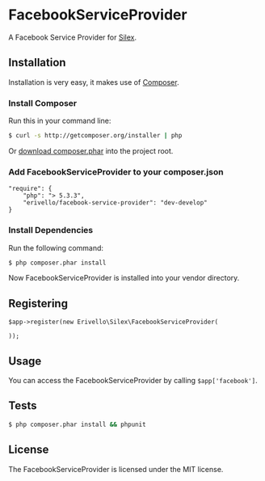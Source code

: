 FacebookServiceProvider
=======================

A Facebook Service Provider for [Silex][1].

Installation
------------

Installation is very easy, it makes use of [Composer][2].

### Install Composer

Run this in your command line:

``` bash
$ curl -s http://getcomposer.org/installer | php
```

Or [download composer.phar][3] into the project root.

### Add FacebookServiceProvider to your composer.json

    "require": {
        "php": "> 5.3.3",
        "erivello/facebook-service-provider": "dev-develop"
    }

### Install Dependencies

Run the following command:

``` bash
$ php composer.phar install
```

Now FacebookServiceProvider is installed into your vendor directory.

Registering
-----------

    $app->register(new Erivello\Silex\FacebookServiceProvider(
    
    ));


Usage
--------

You can access the FacebookServiceProvider by calling ``$app['facebook']``.


Tests
-----

``` bash
$ php composer.phar install && phpunit
```

License
-------

The FacebookServiceProvider is licensed under the MIT license.

[1]: http://silex.sensiolabs.org/
[2]: http://getcomposer.org/
[3]: http://getcomposer.org/composer.phar